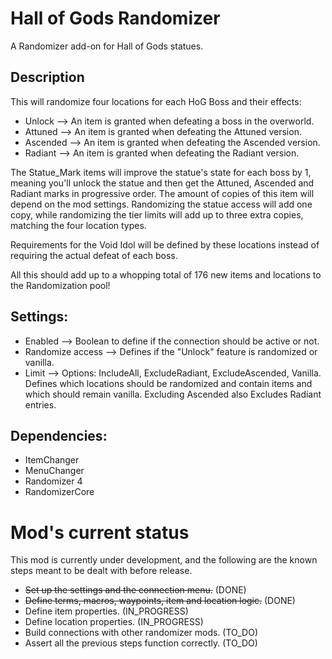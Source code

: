 # Hall of Gods Randomizer

A Randomizer add-on for Hall of Gods statues.

## Description

This will randomize four locations for each HoG Boss and their effects:
- Unlock --> An item is granted when defeating a boss in the overworld.
- Attuned --> An item is granted when defeating the Attuned version.
- Ascended --> An item is granted when defeating the Ascended version.
- Radiant --> An item is granted when defeating the Radiant version.

The Statue_Mark items will improve the statue's state for each boss by 1, meaning you'll unlock the statue and then get the Attuned, Ascended and Radiant marks in progressive order. The amount of copies of this item will depend on the mod settings. Randomizing the statue access will add one copy, while randomizing the tier limits will add up to three extra copies, matching the four location types.

Requirements for the Void Idol will be defined by these locations instead of requiring the actual defeat of each boss.

All this should add up to a whopping total of 176 new items and locations to the Randomization pool!

## Settings:
- Enabled --> Boolean to define if the connection should be active or not.
- Randomize access --> Defines if the "Unlock" feature is randomized or vanilla.
- Limit --> Options: IncludeAll, ExcludeRadiant, ExcludeAscended, Vanilla. Defines which locations should be randomized and contain items and which should remain vanilla. Excluding Ascended also Excludes Radiant entries.

## Dependencies:
- ItemChanger
- MenuChanger
- Randomizer 4
- RandomizerCore

# Mod's current status

This mod is currently under development, and the following are the known steps meant to be dealt with before release.

- ~~Set up the settings and the connection menu.~~ (DONE)
- ~~Define terms, macros, waypoints, item and location logic.~~ (DONE)
- Define item properties. (IN_PROGRESS)
- Define location properties. (IN_PROGRESS)
- Build connections with other randomizer mods. (TO_DO)
- Assert all the previous steps function correctly. (TO_DO)